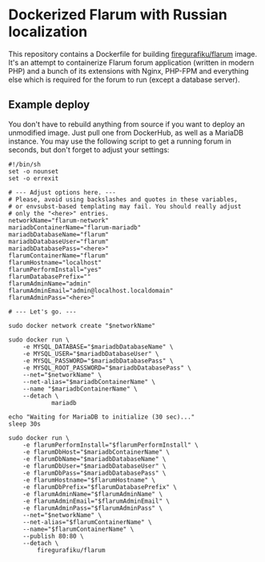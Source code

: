 Dockerized Flarum with Russian localization
===========================================

This repository contains a Dockerfile for building [firegurafiku/flarum][1]
image. It's an attempt to containerize Flarum forum application (written in
modern PHP) and a bunch of its extensions with Nginx, PHP-FPM and everything
else which is required for the forum to run (except a database server).

[1]: https://hub.docker.com/r/firegurafiku/flarum/

Example deploy
--------------

You don't have to rebuild anything from source if you want to deploy
an unmodified image. Just pull one from DockerHub, as well as a MariaDB
instance. You may use the following script to get a running forum in
seconds, but don't forget to adjust your settings:

    #!/bin/sh
    set -o nounset
    set -o errexit

    # --- Adjust options here. ---
    # Please, avoid using backslashes and quotes in these variables,
    # or envsubst-based templating may fail. You should really adjust
    # only the "<here>" entries.
    networkName="flarum-network"
    mariadbContainerName="flarum-mariadb"
    mariadbDatabaseName="flarum"
    mariadbDatabaseUser="flarum"
    mariadbDatabasePass="<here>"
    flarumContainerName="flarum"
    flarumHostname="localhost"
    flarumPerformInstall="yes"
    flarumDatabasePrefix=""
    flarumAdminName="admin"
    flarumAdminEmail="admin@localhost.localdomain"
    flarumAdminPass="<here>"

    # --- Let's go. ---

    sudo docker network create "$networkName"

    sudo docker run \
        -e MYSQL_DATABASE="$mariadbDatabaseName" \
        -e MYSQL_USER="$mariadbDatabaseUser" \
        -e MYSQL_PASSWORD="$mariadbDatabasePass" \
        -e MYSQL_ROOT_PASSWORD="$mariadbDatabasePass" \
        --net="$networkName" \
        --net-alias="$mariadbContainerName" \
        --name "$mariadbContainerName" \
        --detach \
                mariadb

    echo "Waiting for MariaDB to initialize (30 sec)..."
    sleep 30s

    sudo docker run \
        -e flarumPerformInstall="$flarumPerformInstall" \
        -e flarumDbHost="$mariadbContainerName" \
        -e flarumDbName="$mariadbDatabaseName" \
        -e flarumDbUser="$mariadbDatabaseUser" \
        -e flarumDbPass="$mariadbDatabasePass" \
        -e flarumHostname="$flarumHostname" \
        -e flarumDbPrefix="$flarumDatabasePrefix" \
        -e flarumAdminName="$flarumAdminName" \
        -e flarumAdminEmail="$flarumAdminEmail" \
        -e flarumAdminPass="$flarumAdminPass" \
        --net="$networkName" \
        --net-alias="$flarumContainerName" \
        --name="$flarumContainerName" \
        --publish 80:80 \
        --detach \
            firegurafiku/flarum
